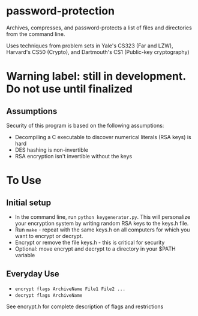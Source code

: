 # password-protection
Archives, compresses, and password-protects a list of files and directories from the command line.

Uses techniques from problem sets in Yale's CS323 (Far and LZW), Harvard's CS50 (Crypto), and Dartmouth's CS1 (Public-key cryptography)

# Warning label: still in development. Do not use until finalized

## Assumptions

Security of this program is based on the following assumptions:

* Decompiling a C executable to discover numerical literals (RSA keys) is hard
* DES hashing is non-invertible
* RSA encryption isn't invertible without the keys

# To Use

## Initial setup

* In the command line, run ```python keygenerator.py```. This will personalize your encryption system by writing random RSA keys to the keys.h file.
* Run ```make``` - repeat with the same keys.h on all computers for which you want to encrypt or decrypt.
* Encrypt or remove the file keys.h - this is critical for security
* Optional: move encrypt and decrypt to a directory in your $PATH variable

## Everyday Use

* ```encrypt flags ArchiveName File1 File2 ...```
* ```decrypt flags ArchiveName```

See encrypt.h for complete description of flags and restrictions